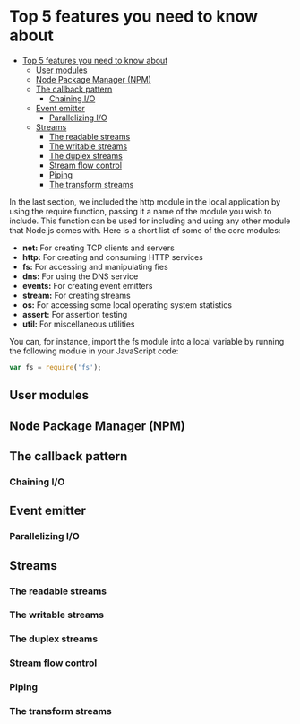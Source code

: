 # Top 5 features you need to know about


<!-- toc orderedList:0 depthFrom:1 depthTo:6 -->

* [Top 5 features you need to know about](#top-5-features-you-need-to-know-about)
  * [User modules](#user-modules)
  * [Node Package Manager (NPM)](#node-package-manager-npm)
  * [The callback pattern](#the-callback-pattern)
    * [Chaining I/O](#chaining-io)
  * [Event emitter](#event-emitter)
    * [Parallelizing I/O](#parallelizing-io)
  * [Streams](#streams)
    * [The readable streams](#the-readable-streams)
    * [The writable streams](#the-writable-streams)
    * [The duplex streams](#the-duplex-streams)
    * [Stream flow control](#stream-flow-control)
    * [Piping](#piping)
    * [The transform streams](#the-transform-streams)

<!-- tocstop -->



In the last section, we included the http module in the local application by using the require function, passing it a name of the module you wish to include. This function can be used for including and using any other module that Node.js comes with. Here is a short list of some of the core modules:

* **net:** For creating TCP clients and servers  
* **http:** For creating and consuming HTTP services  
* **fs:** For accessing and manipulating fies  
* **dns:** For using the DNS service  
* **events:** For creating event emitters  
* **stream:** For creating streams  
* **os:** For accessing some local operating system statistics  
* **assert:** For assertion testing  
* **util:** For miscellaneous utilities  

You can, for instance, import the fs module into a local variable by running the following module in your JavaScript code:
```js
var fs = require('fs');
```

## User modules

## Node Package Manager (NPM)

## The callback pattern

### Chaining I/O

## Event emitter

### Parallelizing I/O

## Streams

### The readable streams

### The writable streams

### The duplex streams

### Stream flow control

### Piping

### The transform streams
